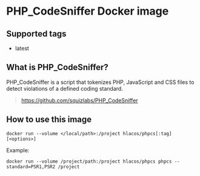 # PHP_CodeSniffer Docker image

## Supported tags

* latest

## What is PHP_CodeSniffer?

PHP_CodeSniffer is a script that tokenizes PHP, JavaScript and CSS files to detect violations of a defined coding standard.

> https://github.com/squizlabs/PHP_CodeSniffer

## How to use this image

```console
docker run --volume </local/path>:/project hlacos/phpcs[:tag] [<options>]
```

Example:
```console
docker run --volume /project/path:/project hlacos/phpcs phpcs --standard=PSR1,PSR2 /project
```
